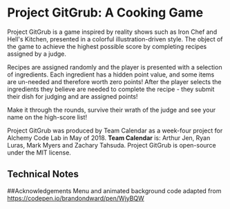 # Project GitGrub: A Cooking Game
Project GitGrub is a game inspired by reality shows such as Iron Chef and Hell's Kitchen, presented in a colorful illustration-driven style. The object of the game to achieve the highest possible score by completing recipes assigned by a judge.

Recipes are assigned randomly and the player is presented with a selection of ingredients. Each ingredient has a hidden point value, and some items are un-needed and therefore worth zero points! After the player selects the ingredients they believe are needed to complete the recipe - they submit their dish for judging and are assigned points!

Make it through the rounds, survive their wrath of the judge and see your name on the high-score list!

Project GitGrub was produced by Team Calendar as a week-four project for Alchemy Code Lab in May of 2018. **Team Calendar** is: Arthur Jen, Ryan Luras, Mark Myers and Zachary Tahsuda. Project GitGrub is open-source under the MIT license.

## Technical Notes

##Acknowledgements
Menu and animated background code adapted from https://codepen.io/brandondward/pen/WjyBQW